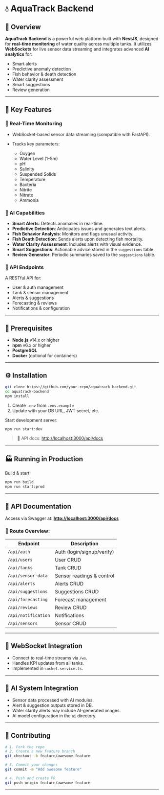 # 💧 AquaTrack Backend

## 📌 Overview

**AquaTrack Backend** is a powerful web platform built with **NestJS**, designed for **real-time monitoring** of water quality across multiple tanks. It utilizes **WebSockets** for live sensor data streaming and integrates advanced **AI analytics** for:

* Smart alerts
* Predictive anomaly detection
* Fish behavior & death detection
* Water clarity assessment
* Smart suggestions
* Review generation

---

## 🚀 Key Features

### 📡 Real-Time Monitoring

* WebSocket-based sensor data streaming (compatible with FastAPI).
* Tracks key parameters:

  * Oxygen
  * Water Level (1–5m)
  * pH
  * Salinity
  * Suspended Solids
  * Temperature
  * Bacteria
  * Nitrite
  * Nitrate
  * Ammonia

### 🧠 AI Capabilities

* **Smart Alerts**: Detects anomalies in real-time.
* **Predictive Detection**: Anticipates issues and generates text alerts.
* **Fish Behavior Analysis**: Monitors and flags unusual activity.
* **Fish Death Detection**: Sends alerts upon detecting fish mortality.
* **Water Clarity Assessment**: Includes alerts with visual evidence.
* **Smart Suggestions**: Actionable advice stored in the `suggestions` table.
* **Review Generator**: Periodic summaries saved to the `suggestions` table.

### 🔌 API Endpoints

A RESTful API for:

* User & auth management
* Tank & sensor management
* Alerts & suggestions
* Forecasting & reviews
* Notifications & configuration

---

## 🧱 Prerequisites

* **Node.js** v14.x or higher
* **npm** v6.x or higher
* **PostgreSQL**
* **Docker** (optional for containers)

---

## ⚙️ Installation

```bash
git clone https://github.com/your-repo/aquatrack-backend.git
cd aquatrack-backend
npm install
```

1. Create `.env` from `.env.example`
2. Update with your DB URL, JWT secret, etc.

Start development server:

```bash
npm run start:dev
```

> 📘 API docs: [http://localhost:3000/api/docs](http://localhost:3000/api/docs)

---

## 🏭 Running in Production

Build & start:

```bash
npm run build
npm run start:prod
```

---

## 📖 API Documentation

Access via Swagger at:
**[http://localhost:3000/api/docs](http://localhost:3000/api/docs)**

### 🔧 Route Overview:

| Endpoint            | Description                |
| ------------------- | -------------------------- |
| `/api/auth`         | Auth (login/signup/verify) |
| `/api/users`        | User CRUD                  |
| `/api/tanks`        | Tank CRUD                  |
| `/api/sensor-data`  | Sensor readings & control  |
| `/api/alerts`       | Alerts CRUD                |
| `/api/suggestions`  | Suggestions CRUD           |
| `/api/forecasting`  | Forecast management        |
| `/api/reviews`      | Review CRUD                |
| `/api/notification` | Notifications              |
| `/api/sensors`      | Sensor CRUD                |

---

## 🔌 WebSocket Integration

* Connect to real-time streams via `/ws`.
* Handles KPI updates from all tanks.
* Implemented in `socket.service.ts`.

---

## 🧠 AI System Integration

* Sensor data processed with AI modules.
* Alert & suggestion outputs stored in DB.
* Water clarity alerts may include AI-generated images.
* AI model configuration in the `ai` directory.

---

## 🤝 Contributing

```bash
# 1. Fork the repo
# 2. Create a new feature branch
git checkout -b feature/awesome-feature

# 3. Commit your changes
git commit -m "Add awesome feature"

# 4. Push and create PR
git push origin feature/awesome-feature
```

---


